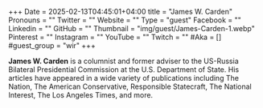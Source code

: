 +++
Date = 2025-02-13T04:45:01+04:00
title = "James W. Carden"
Pronouns = ""
Twitter = ""
Website = ""
Type = "guest"
Facebook = ""
Linkedin = ""
GitHub = ""
Thumbnail = "img/guest/James-Carden-1.webp"
Pinterest = ""
Instagram = ""
YouTube = ""
Twitch = ""
#Aka = []
#guest_group = "wir"
+++

__James W. Carden__ is a columnist and former adviser to the US-Russia Bilateral Presidential Commission at the U.S. Department of State. His articles have appeared in a wide variety of publications including The Nation, The American Conservative, Responsible Statecraft, The National Interest, The Los Angeles Times, and more.
